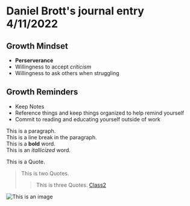 # Daniel Brott's journal entry 4/11/2022

## Growth Mindset
- **Perserverance**
- Willingness to accept *criticism*
- Willingness to ask others when struggling

## Growth Reminders
- Keep Notes
- Reference things and keep things organized to help remind yourself
- Commit to reading and educating yourself outside of work


<p> This is a paragraph. <br> This is a line break in the paragraph.<br> This is a <strong> bold</strong> word.<br> This is an <em> itallicized </em> word.</p
  
 > This is a Quote.
  >> This is two Quotes.
  >>> This is three Quotes.
  >>> [Class2](https://cipherian.github.io/reading-notes/class2)
  
![This is an image](https://myoctocat.com/assets/images/base-octocat.svg)

  
  

